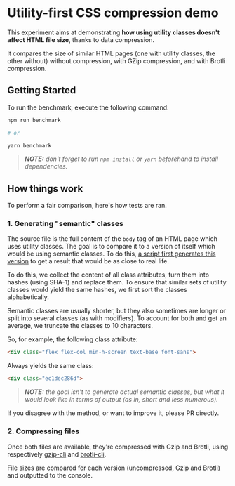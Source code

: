 # Utility-first CSS compression demo

This experiment aims at demonstrating **how using utility classes doesn't affect HTML file size**, thanks to data compression.

It compares the size of similar HTML pages (one with utility classes, the other without) without compression, with GZip compression, and with Brotli compression.

## Getting Started

To run the benchmark, execute the following command:

```sh
npm run benchmark

# or

yarn benchmark
```

> ***NOTE:*** *don't forget to run `npm install` or `yarn` beforehand to install dependencies.*

## How things work

To perform a fair comparison, here's how tests are ran.

### 1. Generating "semantic" classes

The source file is the full content of the `body` tag of an HTML page which uses utility classes. The goal is to compare it to a version of itself which would be using semantic classes. To do this, [a script first generates this version](src/semantic.js) to get a result that would be as close to real life.

To do this, we collect the content of all class attributes, turn them into hashes (using SHA-1) and replace them. To ensure that similar sets of utility classes would yield the same hashes, we first sort the classes alphabetically.

Semantic classes are usually shorter, but they also sometimes are longer or split into several classes (as with modifiers). To account for both and get an average, we truncate the classes to 10 characters.

So, for example, the following class attribute:

```html
<div class="flex flex-col min-h-screen text-base font-sans">
```

Always yields the same class:

```html
<div class="ec1dec286d">
```

> ***NOTE:*** *the goal isn't to generate actual semantic classes, but what it would look like in terms of output (as in, short and less numerous).*

If you disagree with the method, or want to improve it, please PR directly.

### 2. Compressing files

Once both files are available, they're compressed with Gzip and Brotli, using respectively [gzip-cli](https://www.npmjs.com/package/gzip-cli) and [brotli-cli](https://www.npmjs.com/package/brotli-cli).

File sizes are compared for each version (uncompressed, Gzip and Brotli) and outputted to the console.
